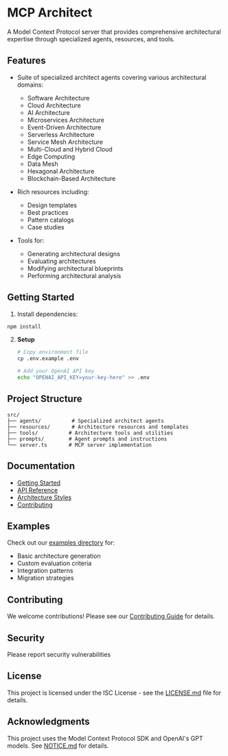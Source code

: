 # MCP Architect

A Model Context Protocol server that provides comprehensive architectural expertise through specialized agents, resources, and tools.

## Features

- Suite of specialized architect agents covering various architectural domains:

  - Software Architecture
  - Cloud Architecture
  - AI Architecture
  - Microservices Architecture
  - Event-Driven Architecture
  - Serverless Architecture
  - Service Mesh Architecture
  - Multi-Cloud and Hybrid Cloud
  - Edge Computing
  - Data Mesh
  - Hexagonal Architecture
  - Blockchain-Based Architecture

- Rich resources including:

  - Design templates
  - Best practices
  - Pattern catalogs
  - Case studies

- Tools for:
  - Generating architectural designs
  - Evaluating architectures
  - Modifying architectural blueprints
  - Performing architectural analysis

## Getting Started

1. Install dependencies:

```bash
npm install
```

2. **Setup**

   ```bash
   # Copy environment file
   cp .env.example .env

   # Add your OpenAI API key
   echo "OPENAI_API_KEY=your-key-here" >> .env
   ```

## Project Structure

```
src/
├── agents/          # Specialized architect agents
├── resources/       # Architecture resources and templates
├── tools/          # Architecture tools and utilities
├── prompts/        # Agent prompts and instructions
└── server.ts       # MCP server implementation
```

## Documentation

- [Getting Started](docs/getting-started.md)
- [API Reference](docs/api-reference.md)
- [Architecture Styles](docs/architecture-styles.md)
- [Contributing](CONTRIBUTING.md)

## Examples

Check out our [examples directory](examples/) for:

- Basic architecture generation
- Custom evaluation criteria
- Integration patterns
- Migration strategies

## Contributing

We welcome contributions! Please see our [Contributing Guide](CONTRIBUTING.md) for details.

## Security

Please report security vulnerabilities

## License

This project is licensed under the ISC License - see the [LICENSE.md](LICENSE.md) file for details.

## Acknowledgments

This project uses the Model Context Protocol SDK and OpenAI's GPT models. See [NOTICE.md](NOTICE.md) for details.
